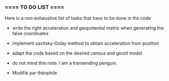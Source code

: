 ### ==== TO DO LIST ====
Here is a non-exhaustive list of tasks that have to be done in ths code
* write the right acceleration and geopotential matrix when generating the false coordinates
* implement savitsky-Golay method to obtain acceleration from position
* adapt the code based on the desired census and geoid model

* do not mind this note. I am a transending penguin.
* Modifié par théophile
